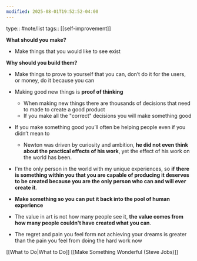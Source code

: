 ```yaml
---
modified: 2025-08-01T19:52:52-04:00
---
```

type:: #note/list
tags:: [[self-improvement]]

**What should you make?**
- Make things that you would like to see exist

**Why should you build them?**
- Make things to prove to yourself that you can, don’t do it for the users, or money, do it because you can
- Making good new things is **proof of thinking**
	- When making new things there are thousands of decisions that need to made to create a good product
	- If you make all the "correct" decisions you will make something good
- If you make something good you’ll often be helping people even if you didn’t mean to
	- Newton was driven by curiosity and ambition, **he did not even think about the practical effects of his work**, yet the effect of his work on the world has been.
- I'm the only person in the world with my unique experiences, so **if there is something within you that you are capable of producing it deserves to be created because you are the only person who can and will ever create it**.
- **Make something so you can put it back into the pool of human experience**


- The value in art is not how many people see it, **the value comes from how many people couldn't have created what you can**.

- The regret and pain you feel form not achieving your dreams is greater than the pain you feel from doing the hard work now



[[What to Do|What to Do]]
[[Make Something Wonderful (Steve Jobs)]]
